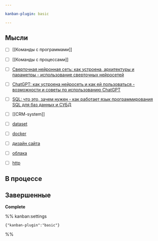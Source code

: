 ```yaml
---

kanban-plugin: basic

---
```


## Мысли

- [ ] [[Команды с программами]]
- [ ] [[Команды с процессами]]
- [ ] [Сверточная нейронная сеть: как устроена, архитектуры и параметры - использование сверточных нейросетей](https://practicum.yandex.ru/blog/svertochnye-neyronnye-seti/)
- [ ] [ChatGPT: как устроена нейросеть и как ей пользоваться - возможности и советы по использованию ChatGPT](https://practicum.yandex.ru/blog/kak-polzovatsya-neyrosetyu-chatgpt/)
- [ ] [SQL: что это, зачем нужен - как работает язык программирования SQL для баз данных и СУБД](https://practicum.yandex.ru/blog/chto-takoe-sql/)
- [ ] [[CRM-system]]
- [ ] [dataset](https://practicum.yandex.ru/blog/dataset-dlya-mashinnogo-obucheniya-i-analiza/)
- [ ] [docker](https://practicum.yandex.ru/blog/chto-takoe-docker/ )
- [ ] [дизайн сайта](https://practicum.yandex.ru/blog/chto-takoe-dizajn-sajta-i-dlya-chego-nuzhen/)
- [ ] [облака](https://practicum.yandex.ru/blog/oblachnye-tehnologii/)
- [ ] [http](https://practicum.yandex.ru/blog/chto-takoe-protokol-http/)


## В процессе



## Завершенные

**Complete**




%% kanban:settings
```
{"kanban-plugin":"basic"}
```
%%